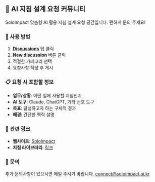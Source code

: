## 🎯 AI 지침 설계 요청 커뮤니티
SoloImpact 맞춤형 AI 활용 지침 설계 요청 공간입니다. 편하게 문의 주세요!

### 🚀 사용 방법
1. **[Discussions](https://github.com/connectpark/instruction-requests/discussions)** 탭 클릭
2. **New discussion** 버튼 클릭
3. 적절한 카테고리 선택
4. 요청사항 작성 후 게시

### 📋 요청 시 포함할 정보
- **업무/상황**: 어떤 일에 사용할 지침인지
- **AI 도구**: Claude, ChatGPT, 기타 선호 도구
- **목표**: 달성하고자 하는 구체적 결과
- **배경**: 간단한 맥락 설명

### 🔗 관련 링크
- **웹사이트**: [SoloImpact](https://www.soloimpact.ai.kr)
- **지침 라이브러리**: [링크](https://www.soloimpact.ai.kr/tag/instructions-library/)

### 📧 문의
추가 문의사항이 있으시면 메일 주시기 바랍니다. connect@soloimpact.ai.kr
